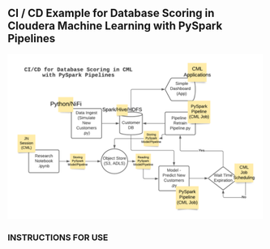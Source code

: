 ## CI / CD Example for Database Scoring in Cloudera Machine Learning with PySpark Pipelines


![alt text](https://github.com/pdefusco/myimages_repo/blob/main/Simple%20CI_CD%20in%20CML.png)


### INSTRUCTIONS FOR USE



